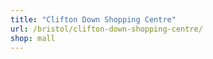 ```yaml
---
title: "Clifton Down Shopping Centre"
url: /bristol/clifton-down-shopping-centre/
shop: mall
---
```

